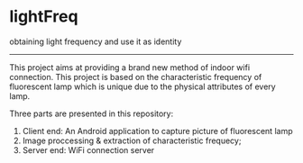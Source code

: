 # lightFreq
obtaining light frequency and use it as identity
***
This project aims at providing a brand new method of indoor wifi connection. 
This project is based on the characteristic frequency of fluorescent lamp which is unique due to the physical attributes of every lamp.

Three parts are presented in this repository:
1. Client end: An Android application to capture picture of fluorescent lamp 
2. Image proccessing & extraction of characteristic frequecy;
3. Server end: WiFi connection server
